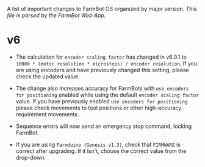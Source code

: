A list of important changes to FarmBot OS organized by major version.
_This file is parsed by the FarmBot Web App._

# v6

* The calculation for `encoder scaling factor` has changed in v6.0.1 to `10000 * (motor resolution * microsteps) / encoder resolution`. If you are using encoders and have previously changed this setting, please check the updated value.

* The change also increases accuracy for FarmBots with `use encoders for positioning` enabled while using the default `encoder scaling factor` value. If you have previously enabled `use encoders for positioning`  please check movements to tool positions or other high-accuracy requirement movements.

* Sequence errors will now send an emergency stop command, locking FarmBot.

* If you are using `Farmduino (Genesis v1.3)`, check that `FIRMWARE` is correct after upgrading. If it isn't, choose the correct value from the drop-down.
